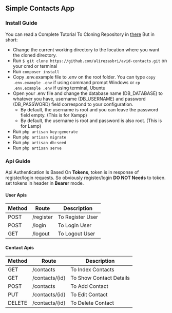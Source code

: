 ## Simple Contacts App

### Install Guide
You can read a Complete Tutorial To Cloning Repository in [there](https://docs.github.com/en/github/creating-cloning-and-archiving-repositories/cloning-a-repository) But in short:
- Change the current working directory to the location where you want the cloned directory.
- Run `$ git clone https://github.com/alirezasbri/avid-contacts.git` on your cmd or terminal
- Run `composer install`
- Copy .env.example file to .env on the root folder. You can type `copy .env.example .env` if using command prompt Windows or `cp .env.example .env` if using terminal, Ubuntu
- Open your .env file and change the database name (DB_DATABASE) to whatever you have, username (DB_USERNAME) and password (DB_PASSWORD) field correspond to your configuration.
    - By default, the username is root and you can leave the password field empty. (This is for Xampp)
    - By default, the username is root and password is also root. (This is for Lamp)
- Run `php artisan key:generate`
- Run `php artisan migrate`
- Run `php artisan db:seed`
- Run `php artisan serve`

### Api Guide
Api Authentication Is Based On **Tokens**, token is in response of register/login requests.
So obviously register/login **DO NOT Needs** to token.
set tokens in header in **Bearer** mode.   
#### User Apis
Method | Route | Description
------ | ----- | -----
POST | /register | To Register User
POST | /login | To Login User
GET | /logout | To Logout User

#### Contact Apis
Method | Route | Description
------ | ----- | -----
GET | /contacts | To Index Contacts
GET | /contacts/{id} | To Show Contact Details
POST | /contacts | To Add Contact
PUT | /contacts/{id} | To Edit Contact
DELETE | /contacts/{id} | To Delete Contact
